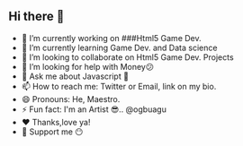 ## Hi there 👋

- 🔭 I’m currently working on ###Html5 Game Dev. 
- 🌱 I’m currently learning Game Dev. and Data science
- 👯 I’m looking to collaborate on Html5 Game Dev. Projects
- 🤔 I’m looking for help with Money😕
- 💬 Ask me about Javascript 👀
- 📫 How to reach me: Twitter or Email,  link on my bio. 
- 😄 Pronouns: He, Maestro. 
- ⚡ Fun fact: I'm an Artist 😎.. @ogbuagu
- ❤ Thanks,love ya! 
- 🙏 Support me 😶
